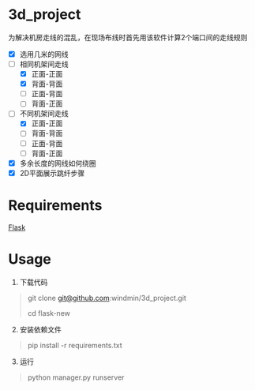 # 3d_project
为解决机房走线的混乱，在现场布线时首先用该软件计算2个端口间的走线规则
- [X] 选用几米的网线
- [ ] 相同机架间走线
  - [X] 正面-正面
  - [X] 背面-背面
  - [ ] 正面-背面
  - [ ] 背面-正面
- [ ] 不同机架间走线
  - [X] 正面-正面
  - [ ] 背面-背面
  - [ ] 正面-背面
  - [ ] 背面-正面
- [X] 多余长度的网线如何绕圈
- [X] 2D平面展示跳纤步骤

# Requirements
[Flask](http://flask.pocoo.org/)

# Usage
1. 下载代码
> git clone git@github.com:windmin/3d_project.git
>
> cd flask-new
2. 安装依赖文件
> pip install -r requirements.txt
3. 运行
> python manager.py runserver
